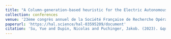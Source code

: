 ```yaml
---
title: "A Column-generation-based heuristic for the Electric Autonomous Dial-a-Ride Problem"
collection: conferences
venue: '23ème congrès annuel de la Société Française de Recherche Opérationnelle et d'Aide à la Décision'
paperurl: 'https://hal.science/hal-03595209/document'
citation: 'Su, Yue and Dupin, Nicolas and Puchinger, Jakob. (2023). &quot;Paper A Column-generation-based heuristic for the Electric Autonomous Dial-a-Ride Problem.&quot; <i>23ème congrès annuel ROADEF</i>. 1(4).'
---
```

